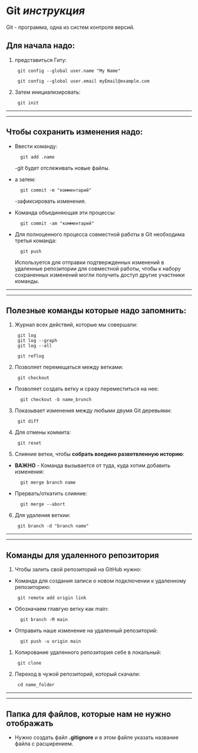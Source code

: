 # Git _инструкция_

Git - программа, одна из систем контроля версий.

## Для начала надо:
1. представиться Гиту:

        git config --global user.name "My Name"

        git config --global user.email myEmail@example.com

2. Затем инициализировать:

        git init
***
***
## Чтобы сохранить изменения надо:
* Ввести команду: 

        git add .name 
    -git будет отслеживать новые файлы.

* а затем: 

        git commit -m "комментарий"
    -зафиксировать изменения.
* Команда объединяющая эти процессы:

        git commit -am "комментарий"

* Для полноценного процесса совместной работы в Git необходима третья команда: 

        git push

    Используется для отправки подтвержденных изменений 
    в удаленные репозитории для совместной работы, 
    чтобы к набору сохраненных изменений могли получить доступ 
    другие участники команды.

***
***
## Полезные команды которые надо запомнить:

1. Журнал всех действий, которые мы совершали:
        
        git log 
        git log --graph
        git log --all

        git reflog

2. Позволяет перемещаться между ветками: 

        git checkout

* Позволяет создать ветку и сразу переместиться на нее:

        git checkout -b name_brunch

3. Показывает изменения между любыми двумя Git деревьями:

        git diff

4. Для отмены коммита:

        git reset

5. Слияние ветки, чтобы **собрать воедино разветвленную историю**:

* **ВАЖНО** - Команда вызывается от туда, куда хотим добавить изменения:

        git merge branch name

* Прервать/откатить слияние:

        git merge --abort

6. Для удаления веткии: 

        git branch -d "branch name"
***
*** 
## Команды для удаленного репозитория

1. Чтобы залить свой репозиторий на GitHub нужно:

* Команда для создания записи о новом подключении к удаленному репозиторию:

       git remote add origin link

* Обозначаем главгую ветку как main:

        git branch -M main

* Отправить наше изменение на удаленный репозиторий:

        git push -u origin main

1. Копирование удаленного репозитория себе в локальный:

        git clone 

2. Переход в чужой репозиторий, который скачали:

        cd name_folder
***
***
## Папка для файлов, которые нам не нужно  отображать

* Нужно создать файл **.gitignore** и в этом файле указать название файла с расширением.
